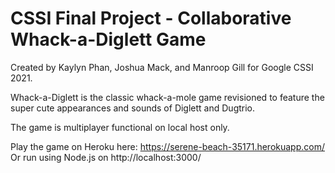 CSSI Final Project - Collaborative Whack-a-Diglett Game
=================

Created by Kaylyn Phan, Joshua Mack, and Manroop Gill for Google CSSI 2021.

Whack-a-Diglett is the classic whack-a-mole game revisioned to feature the super cute appearances and sounds of Diglett and Dugtrio.

The game is multiplayer functional on local host only.

Play the game on Heroku here: https://serene-beach-35171.herokuapp.com/
Or run using Node.js on http://localhost:3000/


